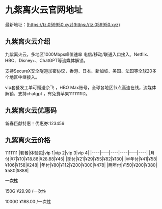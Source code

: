 # 九紫离火云官网地址

最新地址：[https://tz.059950.xyz](https://tz.059950.xyz)

## 九紫离火云介绍

九紫离火云，多地区1000Mbps峰值速率 电信/移动/联通入口接入。Netflix、HBO、Disney+、ChatGPT等流媒体解锁。

支持SecureX安全隧道加密协议，香港、日本、新加坡、美国、法国等全球20多个地区中继接入。

vip套餐发工单可赠送奈飞 ，HBO Max账号，全球各地区节点高速在线，流媒体解锁，支持chatgpt ，有免费苹果1111111ID。

## 九紫离火云优惠码

新春巨献特惠！优惠券:123456 

## 九紫离火云价格
1111111
|套餐|体验包|vip 1|vip 2|vip 3|vip 4|
|----|----|----|----|----|----|
|月付|¥7|¥10|¥18.88|¥28.88|¥45|
|季付|¥21|¥29|¥55|¥82|¥130|
|半年付|¥41|¥58|¥106|¥158|¥248|
|年付|¥80|¥112|¥200|¥300|¥478|
|两年付|¥150|¥200|¥380|¥580|¥888|

**一次性**

150G ¥29.98 /一次性

1000G ¥188.00 /一次性



